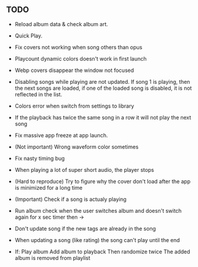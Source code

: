 ## TODO
* Reload album data & check album art.
* Quick Play.

* Fix covers not working when song others than opus

* Playcount dynamic colors doesn't work in first launch

* Webp covers disappear the window not focused

* Disabling songs while playing are not updated. If song 1 is playing, then the next songs are loaded, if one of the loaded song is disabled, it is not reflected in the list.

* Colors error when switch from settings to library
* If the playback has twice the same song in a row it will not play the next song

* Fix massive app freeze at app launch.

* (Not important) Wrong waveform color sometimes

* Fix nasty timing bug

* When playing a lot of super short audio, the player stops

* (Hard to reproduce) Try to figure why the cover don't load after the app is minimized for a long time

* (Important) Check if a song is actualy playing

* Run album check when the user switches album and doesn't switch again for x sec timer then ->
* Don't update song if the new tags are already in the song

* When updating a song (like rating) the song can't play until the end

* If:
  Play album
  Add album to playback
  Then randomize twice
  The added album is removed from playlist